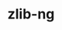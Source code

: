 ---
title: "zlib-ng"
layout: cache
categories: [package, develop]
meta: {"compilers": ["apple-clang@16.0.0", "cce@18.0.0", "gcc@10.2.1", "gcc@10.3.0", "gcc@10.5.0", "gcc@11.1.0", "gcc@11.4.0", "gcc@12.3.0", "gcc@12.4.0", "gcc@13.2.0", "gcc@13.3.0", "gcc@7.3.1", "gcc@7.5.0", "gcc@9.4.0", "intel-oneapi-compilers@2024.1.0", "intel-oneapi-compilers@2025.1.0", "llvm@14.0.0", "msvc@19.39.33523"], "num_specs": 91, "num_specs_by_stack": {"aws-isc": 1, "aws-isc-aarch64": 1, "aws-pcluster-neoverse_v1": 2, "aws-pcluster-x86_64_v4": 8, "bootstrap-aarch64-darwin": 2, "bootstrap-x86_64-linux-gnu": 2, "build_systems": 2, "data-vis-sdk": 2, "developer-tools": 2, "developer-tools-aarch64-linux-gnu": 2, "developer-tools-darwin": 2, "developer-tools-manylinux2014": 1, "developer-tools-x86_64_v3-linux-gnu": 2, "e4s": 4, "e4s-cray-rhel": 6, "e4s-cray-sles": 2, "e4s-neoverse-v2": 4, "e4s-neoverse_v1": 2, "e4s-oneapi": 4, "e4s-power": 2, "e4s-rocm-external": 2, "gpu-tests": 4, "hep": 2, "ml-darwin-aarch64-mps": 2, "ml-linux-aarch64-cpu": 2, "ml-linux-aarch64-cuda": 2, "ml-linux-x86_64-cpu": 2, "ml-linux-x86_64-cuda": 2, "ml-linux-x86_64-rocm": 2, "radiuss": 4, "radiuss-aws": 4, "radiuss-aws-aarch64": 12, "root": 91, "tutorial": 14, "windows-vis": 4}, "oss": ["amzn2", "centos7", "rhel8", "sequoia", "sle_hpc15", "ubuntu18.04", "ubuntu20.04", "ubuntu22.04", "ubuntu24.04", "windows10.0.20348"], "platforms": ["darwin", "linux", "windows"], "stacks": ["aws-isc", "aws-isc-aarch64", "aws-pcluster-neoverse_v1", "aws-pcluster-x86_64_v4", "bootstrap-aarch64-darwin", "bootstrap-x86_64-linux-gnu", "build_systems", "data-vis-sdk", "developer-tools", "developer-tools-aarch64-linux-gnu", "developer-tools-darwin", "developer-tools-manylinux2014", "developer-tools-x86_64_v3-linux-gnu", "e4s", "e4s-cray-rhel", "e4s-cray-sles", "e4s-neoverse-v2", "e4s-neoverse_v1", "e4s-oneapi", "e4s-power", "e4s-rocm-external", "gpu-tests", "hep", "ml-darwin-aarch64-mps", "ml-linux-aarch64-cpu", "ml-linux-aarch64-cuda", "ml-linux-x86_64-cpu", "ml-linux-x86_64-cuda", "ml-linux-x86_64-rocm", "radiuss", "radiuss-aws", "radiuss-aws-aarch64", "root", "tutorial", "windows-vis"], "targets": ["aarch64", "neoverse_v1", "neoverse_v2", "ppc64le", "x86_64", "x86_64_v3", "x86_64_v4"], "versions": ["2.0.7", "2.1.3", "2.1.4", "2.1.6", "2.2.1", "2.2.3", "2.2.4"]}
spec_details: [{"compiler": "intel-oneapi-compilers@2024.1.0", "hash": "2b66qcf62o7odu7yexmzhygkd2zajfki", "os": "amzn2", "platform": "linux", "size": "-", "stacks": ["aws-pcluster-x86_64_v4", "root"], "target": "x86_64_v3", "variants": ["build_system=autotools", "+compat", "+new_strategies", "+opt", "+pic", "+shared"], "versions": ["2.2.4"]}, {"compiler": "intel-oneapi-compilers@2025.1.0", "hash": "2n7zy6a4xf2dvs6bif4cgeyangoxpbyi", "os": "ubuntu22.04", "platform": "linux", "size": "-", "stacks": ["e4s-oneapi", "root"], "target": "x86_64_v3", "variants": ["build_system=autotools", "+compat", "~new_strategies", "+opt", "+pic", "+shared"], "versions": ["2.2.4"]}, {"compiler": "gcc@7.3.1", "hash": "36o37miibtwpinwgnb44bk3fze7u3n6g", "os": "amzn2", "platform": "linux", "size": "-", "stacks": ["radiuss-aws-aarch64", "root"], "target": "neoverse_v1", "variants": ["build_system=autotools", "+compat", "+new_strategies", "+opt", "+pic", "+shared"], "versions": ["2.2.4"]}, {"compiler": "gcc@7.3.1", "hash": "3dvy4i66zfw4zyemphfachvavgqf4cwe", "os": "amzn2", "platform": "linux", "size": "-", "stacks": ["radiuss-aws-aarch64", "root"], "target": "neoverse_v2", "variants": ["build_system=autotools", "+compat", "+new_strategies", "+opt", "+pic", "+shared"], "versions": ["2.2.4"]}, {"compiler": "cce@18.0.0", "hash": "3kiherrpd7xv723qecjeft3ms4zjhe6i", "os": "rhel8", "platform": "linux", "size": "-", "stacks": ["e4s-cray-rhel", "root"], "target": "x86_64_v3", "variants": ["build_system=autotools", "+compat", "+new_strategies", "+opt", "+pic", "+shared"], "versions": ["2.2.4"]}, {"compiler": "gcc@7.3.1", "hash": "4hzbpqeummxbhyeb4xhyqeo362qn2f7d", "os": "amzn2", "platform": "linux", "size": "-", "stacks": ["radiuss-aws-aarch64", "root"], "target": "aarch64", "variants": ["build_system=autotools", "+compat", "+new_strategies", "+opt", "+pic", "+shared"], "versions": ["2.2.4"]}, {"compiler": "gcc@7.3.1", "hash": "4rvohcwcy5cvha2yk3ehgyncaaze2meo", "os": "amzn2", "platform": "linux", "size": "-", "stacks": ["radiuss-aws-aarch64", "root"], "target": "aarch64", "variants": ["build_system=autotools", "+compat", "+new_strategies", "+opt", "+pic", "+shared"], "versions": ["2.2.4"]}, {"compiler": "gcc@7.3.1", "hash": "536kii6bqerjne77k24afwbc5zi5amd4", "os": "amzn2", "platform": "linux", "size": "-", "stacks": ["aws-isc", "root"], "target": "x86_64_v3", "variants": ["build_system=autotools", "+compat", "+new_strategies", "+opt", "+pic", "+shared"], "versions": ["2.2.3"]}, {"compiler": "gcc@7.5.0", "hash": "5hvq47wizef7l7qyw6ot2lothvck4v7z", "os": "ubuntu18.04", "platform": "linux", "size": "-", "stacks": ["developer-tools", "root"], "target": "x86_64_v3", "variants": ["build_system=autotools", "+compat", "+new_strategies", "+opt", "+pic", "+shared"], "versions": ["2.1.6"]}, {"compiler": "gcc@11.4.0", "hash": "5on2yah2byhoj3mjrmwjpoxib32kxyqm", "os": "ubuntu22.04", "platform": "linux", "size": "-", "stacks": ["root", "tutorial"], "target": "x86_64_v3", "variants": ["build_system=autotools", "+compat", "+new_strategies", "+opt", "+pic", "+shared"], "versions": ["2.0.7"]}, {"compiler": "llvm@14.0.0", "hash": "5pjtxf274yvqlxaclsh5cg2fouqmgnyc", "os": "ubuntu22.04", "platform": "linux", "size": "-", "stacks": ["root", "tutorial"], "target": "x86_64_v3", "variants": ["build_system=autotools", "+compat", "+new_strategies", "+opt", "+pic", "+shared"], "versions": ["2.2.4"]}, {"compiler": "gcc@11.1.0", "hash": "5pwtky4i2vgik2md557hgike4jaz63uf", "os": "ubuntu20.04", "platform": "linux", "size": "-", "stacks": ["gpu-tests", "root"], "target": "x86_64_v3", "variants": ["build_system=autotools", "+compat", "+opt"], "versions": ["2.1.4"]}, {"compiler": "gcc@13.2.0", "hash": "5ur7vxe34byvnerc46xd2f2cc76axocd", "os": "ubuntu24.04", "platform": "linux", "size": "-", "stacks": ["ml-linux-aarch64-cpu", "ml-linux-aarch64-cuda", "root"], "target": "aarch64", "variants": ["build_system=autotools", "+compat", "+new_strategies", "+opt", "+pic", "+shared"], "versions": ["2.2.4"]}, {"compiler": "gcc@10.5.0", "hash": "67bk64dnz424wcl5sfrseczmbct6kjr2", "os": "ubuntu22.04", "platform": "linux", "size": "-", "stacks": ["root", "tutorial"], "target": "x86_64_v3", "variants": ["build_system=autotools", "+compat", "+new_strategies", "+opt", "+pic", "+shared"], "versions": ["2.2.4"]}, {"compiler": "gcc@7.3.1", "hash": "7qxnp6vgba6rmdz6yvnepywxsd4amsha", "os": "amzn2", "platform": "linux", "size": "-", "stacks": ["radiuss-aws-aarch64", "root"], "target": "aarch64", "variants": ["build_system=autotools", "+compat", "~new_strategies", "+opt", "+pic", "+shared"], "versions": ["2.2.4"]}, {"compiler": "gcc@7.5.0", "hash": "7s7afl5q25kgqxtjgvnwvdpy25ep5wnh", "os": "ubuntu18.04", "platform": "linux", "size": "-", "stacks": ["developer-tools", "root"], "target": "x86_64_v3", "variants": ["build_system=autotools", "+compat", "+new_strategies", "+opt", "+pic", "+shared"], "versions": ["2.1.6"]}, {"compiler": "gcc@11.4.0", "hash": "7xrh25vrf4nc7t2hnrvtbrjillptah53", "os": "ubuntu22.04", "platform": "linux", "size": "-", "stacks": ["root", "tutorial"], "target": "x86_64_v3", "variants": ["build_system=autotools", "+compat", "+new_strategies", "+opt", "+pic", "+shared"], "versions": ["2.0.7"]}, {"compiler": "gcc@7.3.1", "hash": "ahrcyxcqfhgqbn77fxkkdewpw6gk4ce5", "os": "amzn2", "platform": "linux", "size": "-", "stacks": ["radiuss-aws-aarch64", "root"], "target": "aarch64", "variants": ["build_system=autotools", "+compat", "~new_strategies", "+opt", "+pic", "+shared"], "versions": ["2.2.4"]}, {"compiler": "intel-oneapi-compilers@2024.1.0", "hash": "anbv6tipq3j4w6udcppvu5vm7qwu6sdu", "os": "amzn2", "platform": "linux", "size": "-", "stacks": ["aws-pcluster-x86_64_v4", "root"], "target": "x86_64_v4", "variants": ["build_system=autotools", "+compat", "+new_strategies", "+opt", "+pic", "+shared"], "versions": ["2.2.4"]}, {"compiler": "gcc@13.3.0", "hash": "aympkn6lq6vj7eqjdk4zp6wonz6ed5og", "os": "rhel8", "platform": "linux", "size": "-", "stacks": ["developer-tools-aarch64-linux-gnu", "root"], "target": "aarch64", "variants": ["build_system=autotools", "+compat", "+new_strategies", "+opt", "+pic", "+shared"], "versions": ["2.2.4"]}, {"compiler": "intel-oneapi-compilers@2024.1.0", "hash": "bnvzmyqy7nfcipjishfoy7r6tgrlh64z", "os": "amzn2", "platform": "linux", "size": "-", "stacks": ["aws-pcluster-x86_64_v4", "root"], "target": "x86_64_v4", "variants": ["build_system=autotools", "+compat", "+new_strategies", "+opt", "+pic", "+shared"], "versions": ["2.2.4"]}, {"compiler": "msvc@19.39.33523", "hash": "bvhj65466j5bvwpjhk7tp72pqblkxemt", "os": "windows10.0.20348", "platform": "windows", "size": "-", "stacks": ["root", "windows-vis"], "target": "x86_64", "variants": ["build_system=cmake", "build_type=Release", "+compat", "generator=ninja", "~ipo", "+new_strategies", "+opt", "+pic", "+shared"], "versions": ["2.2.4"]}, {"compiler": "intel-oneapi-compilers@2025.1.0", "hash": "cmbsroayjdfa6bk7a627xx5pzgo5sm2u", "os": "ubuntu22.04", "platform": "linux", "size": "-", "stacks": ["e4s-oneapi", "root"], "target": "x86_64_v3", "variants": ["build_system=autotools", "+compat", "~new_strategies", "+opt", "+pic", "+shared"], "versions": ["2.2.4"]}, {"compiler": "gcc@11.4.0", "hash": "dagc3b4ojz2x5bi7flytvbjw73jnu5f2", "os": "ubuntu22.04", "platform": "linux", "size": "-", "stacks": ["e4s-neoverse-v2", "root"], "target": "neoverse_v2", "variants": ["build_system=autotools", "+compat", "+new_strategies", "+opt", "+pic", "+shared"], "versions": ["2.2.4"]}, {"compiler": "gcc@11.4.0", "hash": "f7h3auxmbyermw33soh7ajm7n2ymx36u", "os": "ubuntu22.04", "platform": "linux", "size": "-", "stacks": ["e4s-neoverse-v2", "root"], "target": "neoverse_v2", "variants": ["build_system=autotools", "+compat", "~new_strategies", "+opt", "+pic", "+shared"], "versions": ["2.2.4"]}, {"compiler": "cce@18.0.0", "hash": "fk7bvrlbhu4xyjwndthsbkk223hc35v3", "os": "rhel8", "platform": "linux", "size": "-", "stacks": ["e4s-cray-rhel", "root"], "target": "x86_64_v3", "variants": ["build_system=autotools", "+compat", "+new_strategies", "+opt", "+pic", "+shared"], "versions": ["2.2.4"]}, {"compiler": "gcc@13.2.0", "hash": "fkct2u4ihdoqp7bauhmozzku3x3xixeb", "os": "ubuntu24.04", "platform": "linux", "size": "-", "stacks": ["ml-linux-aarch64-cpu", "ml-linux-aarch64-cuda", "root"], "target": "aarch64", "variants": ["build_system=autotools", "+compat", "+new_strategies", "+opt", "+pic", "+shared"], "versions": ["2.2.4"]}, {"compiler": "gcc@11.4.0", "hash": "g6hyjeionubtmcbeyoqvn4rlasrpa2pr", "os": "ubuntu22.04", "platform": "linux", "size": "-", "stacks": ["root", "tutorial"], "target": "x86_64_v3", "variants": ["build_system=autotools", "+compat", "+new_strategies", "+opt", "+pic", "+shared"], "versions": ["2.0.7"]}, {"compiler": "llvm@14.0.0", "hash": "ga5pkkgjfmqaps5fnrdelaqiv6pplyb4", "os": "ubuntu22.04", "platform": "linux", "size": "-", "stacks": ["root", "tutorial"], "target": "x86_64_v3", "variants": ["build_system=autotools", "+compat", "+new_strategies", "+opt", "+pic", "+shared"], "versions": ["2.0.7"]}, {"compiler": "gcc@11.4.0", "hash": "gi4wmo2adz7uspyoh4dfufwcisonn33d", "os": "ubuntu22.04", "platform": "linux", "size": "-", "stacks": ["e4s", "root"], "target": "x86_64_v3", "variants": ["build_system=autotools", "+compat", "~new_strategies", "+opt", "+pic", "+shared"], "versions": ["2.2.4"]}, {"compiler": "gcc@10.5.0", "hash": "gjsrvpxx6gdrqhqroqqcafcgm5r74ji2", "os": "centos7", "platform": "linux", "size": "-", "stacks": ["developer-tools-x86_64_v3-linux-gnu", "root"], "target": "x86_64_v3", "variants": ["build_system=autotools", "+compat", "+new_strategies", "+opt", "+pic", "+shared"], "versions": ["2.2.4"]}, {"compiler": "msvc@19.39.33523", "hash": "hfllznek6xccshlxzgscml7vvv2zyc5w", "os": "windows10.0.20348", "platform": "windows", "size": "-", "stacks": ["root", "windows-vis"], "target": "x86_64", "variants": ["build_system=cmake", "build_type=Release", "+compat", "generator=ninja", "~ipo", "+new_strategies", "+opt", "+pic", "+shared"], "versions": ["2.2.4"]}, {"compiler": "gcc@10.3.0", "hash": "ho3ccdbvowgzmyoytznfbqyujs4qcmax", "os": "sle_hpc15", "platform": "linux", "size": "-", "stacks": ["e4s-cray-sles", "root"], "target": "x86_64_v4", "variants": ["build_system=autotools", "+compat", "+new_strategies", "+opt", "+pic", "+shared"], "versions": ["2.2.1"]}, {"compiler": "gcc@11.4.0", "hash": "hwwd2tvkxjwhzk2dtysrfqzhyiwhf2fb", "os": "ubuntu22.04", "platform": "linux", "size": "-", "stacks": ["e4s", "e4s-rocm-external", "hep", "root", "tutorial"], "target": "x86_64_v3", "variants": ["build_system=autotools", "+compat", "+new_strategies", "+opt", "+pic", "+shared"], "versions": ["2.2.4"]}, {"compiler": "cce@18.0.0", "hash": "inp6dg5dnwwwcww4wkho3o7ziu2wgzba", "os": "rhel8", "platform": "linux", "size": "-", "stacks": ["e4s-cray-rhel", "root"], "target": "x86_64_v3", "variants": ["build_system=autotools", "+compat", "+new_strategies", "+opt", "+pic", "+shared"], "versions": ["2.2.4"]}, {"compiler": "gcc@11.4.0", "hash": "irqyra6ybdq6wtmjdto27nzjhvzunz3n", "os": "ubuntu22.04", "platform": "linux", "size": "-", "stacks": ["e4s", "root"], "target": "x86_64_v3", "variants": ["build_system=autotools", "+compat", "~new_strategies", "+opt", "+pic", "+shared"], "versions": ["2.2.4"]}, {"compiler": "gcc@7.3.1", "hash": "j6jxrlebzhtwrg6dhwgpkzgpyrhgt76h", "os": "amzn2", "platform": "linux", "size": "-", "stacks": ["radiuss-aws-aarch64", "root"], "target": "neoverse_v2", "variants": ["build_system=autotools", "+compat", "+new_strategies", "+opt", "+pic", "+shared"], "versions": ["2.2.4"]}, {"compiler": "gcc@12.4.0", "hash": "ji3tzgieirycmsat3qpusjmqd3do4kdg", "os": "amzn2", "platform": "linux", "size": "-", "stacks": ["aws-pcluster-neoverse_v1", "root"], "target": "neoverse_v1", "variants": ["build_system=autotools", "+compat", "+new_strategies", "+opt", "+pic", "+shared"], "versions": ["2.2.4"]}, {"compiler": "gcc@11.4.0", "hash": "jsbblwyglffnm2b34pwatg2ivglgxjsf", "os": "ubuntu22.04", "platform": "linux", "size": "-", "stacks": ["e4s-neoverse-v2", "root"], "target": "neoverse_v2", "variants": ["build_system=autotools", "+compat", "~new_strategies", "+opt", "+pic", "+shared"], "versions": ["2.2.4"]}, {"compiler": "gcc@7.5.0", "hash": "jvmqztm3ycdtnt67bsfm4n4eyhig5y33", "os": "ubuntu18.04", "platform": "linux", "size": "-", "stacks": ["radiuss", "root"], "target": "x86_64_v3", "variants": ["build_system=autotools", "+compat", "~new_strategies", "+opt", "+pic", "+shared"], "versions": ["2.2.4"]}, {"compiler": "gcc@11.4.0", "hash": "jvpiojth442g6ztiekthphoglzdlrf5b", "os": "ubuntu22.04", "platform": "linux", "size": "-", "stacks": ["e4s-neoverse_v1", "root"], "target": "neoverse_v1", "variants": ["build_system=autotools", "+compat", "+new_strategies", "+opt", "+pic", "+shared"], "versions": ["2.2.1"]}, {"compiler": "gcc@11.1.0", "hash": "jxwqsckgh57qcdhic6e5yx6a2yrswvmr", "os": "ubuntu20.04", "platform": "linux", "size": "-", "stacks": ["gpu-tests", "root"], "target": "x86_64_v3", "variants": ["build_system=autotools", "+compat", "+opt", "patches:=299b958,ae9077a,b692621"], "versions": ["2.1.3"]}, {"compiler": "gcc@10.5.0", "hash": "k2fnve7p4yx7eqwvusybonpmogfc57wi", "os": "centos7", "platform": "linux", "size": "-", "stacks": ["developer-tools-x86_64_v3-linux-gnu", "root"], "target": "x86_64_v3", "variants": ["build_system=autotools", "+compat", "+new_strategies", "+opt", "+pic", "+shared"], "versions": ["2.2.4"]}, {"compiler": "gcc@7.3.1", "hash": "kfhm5qvcbt6vy6hht5rktjkocfw3uujp", "os": "amzn2", "platform": "linux", "size": "-", "stacks": ["radiuss-aws-aarch64", "root"], "target": "aarch64", "variants": ["build_system=autotools", "+compat", "~new_strategies", "+opt", "+pic", "+shared"], "versions": ["2.2.4"]}, {"compiler": "gcc@11.4.0", "hash": "klp2dxzk54j2mcye37faczycen7uxrnl", "os": "ubuntu22.04", "platform": "linux", "size": "-", "stacks": ["e4s-neoverse-v2", "root"], "target": "neoverse_v2", "variants": ["build_system=autotools", "+compat", "+new_strategies", "+opt", "+pic", "+shared"], "versions": ["2.2.4"]}, {"compiler": "gcc@11.4.0", "hash": "kn6oiohynkbe2fbmj7fkabuhulvejob5", "os": "ubuntu22.04", "platform": "linux", "size": "-", "stacks": ["root", "tutorial"], "target": "x86_64_v3", "variants": ["build_system=autotools", "+compat", "+new_strategies", "+opt", "+pic", "+shared"], "versions": ["2.0.7"]}, {"compiler": "llvm@14.0.0", "hash": "ktj6fhszg3tx45wjn2dvd7ndsqf2pxpo", "os": "ubuntu22.04", "platform": "linux", "size": "-", "stacks": ["root", "tutorial"], "target": "x86_64_v3", "variants": ["build_system=autotools", "+compat", "+new_strategies", "+opt", "+pic", "+shared"], "versions": ["2.2.4"]}, {"compiler": "gcc@12.3.0", "hash": "l47zrehqpbs24eebbzxcwjfhzag2ow2e", "os": "ubuntu22.04", "platform": "linux", "size": "-", "stacks": ["root", "tutorial"], "target": "x86_64_v3", "variants": ["build_system=autotools", "+compat", "+new_strategies", "+opt", "+pic", "+shared"], "versions": ["2.2.4"]}, {"compiler": "gcc@10.5.0", "hash": "lylugqo4jesyk5ioqtxrxjggne4k37i2", "os": "ubuntu22.04", "platform": "linux", "size": "-", "stacks": ["root", "tutorial"], "target": "x86_64_v3", "variants": ["build_system=autotools", "+compat", "+new_strategies", "+opt", "+pic", "+shared"], "versions": ["2.2.4"]}, {"compiler": "apple-clang@16.0.0", "hash": "maqksuhyprb2atsz5ar6amkdysnsg6ls", "os": "sequoia", "platform": "darwin", "size": "-", "stacks": ["bootstrap-aarch64-darwin", "developer-tools-darwin", "ml-darwin-aarch64-mps", "root"], "target": "aarch64", "variants": ["build_system=autotools", "+compat", "+new_strategies", "+opt", "+pic", "+shared"], "versions": ["2.2.4"]}, {"compiler": "gcc@12.4.0", "hash": "mcvxnavk2s4q4lt3g6gl5owevc4vusdp", "os": "amzn2", "platform": "linux", "size": "-", "stacks": ["aws-pcluster-neoverse_v1", "root"], "target": "neoverse_v1", "variants": ["build_system=autotools", "+compat", "+new_strategies", "+opt", "+pic", "+shared"], "versions": ["2.2.4"]}, {"compiler": "intel-oneapi-compilers@2024.1.0", "hash": "mjjrf2teds7hcqhlmyc7xfc5vcjkzdm6", "os": "amzn2", "platform": "linux", "size": "-", "stacks": ["aws-pcluster-x86_64_v4", "root"], "target": "x86_64_v4", "variants": ["build_system=autotools", "+compat", "+new_strategies", "+opt", "+pic", "+shared"], "versions": ["2.2.4"]}, {"compiler": "gcc@7.5.0", "hash": "mvonrx5znbihx7nrousqrsbbt55q3tuq", "os": "ubuntu18.04", "platform": "linux", "size": "-", "stacks": ["radiuss", "root"], "target": "x86_64_v3", "variants": ["build_system=autotools", "+compat", "~new_strategies", "+opt", "+pic", "+shared"], "versions": ["2.2.4"]}, {"compiler": "cce@18.0.0", "hash": "ni42jrhifqtakhyhfilej5hsnk5g3wsh", "os": "rhel8", "platform": "linux", "size": "-", "stacks": ["e4s-cray-rhel", "root"], "target": "x86_64_v3", "variants": ["build_system=autotools", "+compat", "~new_strategies", "+opt", "+pic", "+shared"], "versions": ["2.2.4"]}, {"compiler": "msvc@19.39.33523", "hash": "ntw6c77zxjgevdcbnwklgofh6myn2u2q", "os": "windows10.0.20348", "platform": "windows", "size": "-", "stacks": ["root", "windows-vis"], "target": "x86_64", "variants": ["build_system=cmake", "build_type=Release", "+compat", "generator=ninja", "~ipo", "+new_strategies", "+opt", "+pic", "+shared"], "versions": ["2.2.4"]}, {"compiler": "gcc@10.3.0", "hash": "oifh7q5hl76boo4rnhpwca5dpcdjewqq", "os": "sle_hpc15", "platform": "linux", "size": "-", "stacks": ["e4s-cray-sles", "root"], "target": "x86_64_v4", "variants": ["build_system=autotools", "+compat", "~new_strategies", "+opt", "+pic", "+shared"], "versions": ["2.2.1"]}, {"compiler": "gcc@7.3.1", "hash": "oist5efo4odrsfvtlpf5o33fjmo6ebif", "os": "amzn2", "platform": "linux", "size": "-", "stacks": ["radiuss-aws", "root"], "target": "x86_64_v3", "variants": ["build_system=autotools", "+compat", "~new_strategies", "+opt", "+pic", "+shared"], "versions": ["2.2.4"]}, {"compiler": "gcc@11.1.0", "hash": "ol2arrt5xnsaiqhakju7nlyui4nsnmdm", "os": "ubuntu20.04", "platform": "linux", "size": "-", "stacks": ["data-vis-sdk", "root"], "target": "x86_64_v3", "variants": ["build_system=autotools", "+compat", "+new_strategies", "+opt", "+pic", "+shared"], "versions": ["2.2.4"]}, {"compiler": "gcc@13.3.0", "hash": "ospecbpzvtcox5b3z4d23tisjzkusbwz", "os": "rhel8", "platform": "linux", "size": "-", "stacks": ["developer-tools-aarch64-linux-gnu", "root"], "target": "aarch64", "variants": ["build_system=autotools", "+compat", "+new_strategies", "+opt", "+pic", "+shared"], "versions": ["2.2.4"]}, {"compiler": "gcc@9.4.0", "hash": "pojth6lc5zcybxlgncppknc7azuu5wap", "os": "ubuntu20.04", "platform": "linux", "size": "-", "stacks": ["e4s-power", "root"], "target": "ppc64le", "variants": ["build_system=autotools", "+compat", "+new_strategies", "+opt", "+pic", "+shared"], "versions": ["2.2.3"]}, {"compiler": "gcc@7.3.1", "hash": "pucdxokmqdw32mh2usn47l6hqjsis7rj", "os": "amzn2", "platform": "linux", "size": "-", "stacks": ["radiuss-aws-aarch64", "root"], "target": "aarch64", "variants": ["build_system=autotools", "+compat", "+new_strategies", "+opt", "+pic", "+shared"], "versions": ["2.2.4"]}, {"compiler": "intel-oneapi-compilers@2024.1.0", "hash": "pvqi3gvfsetxsipxg2mmxtrz7mig75wj", "os": "amzn2", "platform": "linux", "size": "-", "stacks": ["aws-pcluster-x86_64_v4", "root"], "target": "x86_64_v3", "variants": ["build_system=autotools", "+compat", "+new_strategies", "+opt", "+pic", "+shared"], "versions": ["2.2.4"]}, {"compiler": "gcc@12.3.0", "hash": "qfzmxb6ism5qlfxnatku7uezqffw4hca", "os": "ubuntu22.04", "platform": "linux", "size": "-", "stacks": ["root", "tutorial"], "target": "x86_64_v3", "variants": ["build_system=autotools", "+compat", "+new_strategies", "+opt", "+pic", "+shared"], "versions": ["2.2.4"]}, {"compiler": "gcc@13.2.0", "hash": "qkkzo7oyqtgrfdhj5av3r2wjuzdgzjom", "os": "ubuntu24.04", "platform": "linux", "size": "-", "stacks": ["bootstrap-x86_64-linux-gnu", "ml-linux-x86_64-cpu", "ml-linux-x86_64-cuda", "ml-linux-x86_64-rocm", "root"], "target": "x86_64_v3", "variants": ["build_system=autotools", "+compat", "+new_strategies", "+opt", "+pic", "+shared"], "versions": ["2.2.4"]}, {"compiler": "gcc@7.3.1", "hash": "qw4vaqnznopocbma2ufzgxde3bpgtpeg", "os": "amzn2", "platform": "linux", "size": "-", "stacks": ["radiuss-aws", "root"], "target": "x86_64_v3", "variants": ["build_system=autotools", "+compat", "~new_strategies", "+opt", "+pic", "+shared"], "versions": ["2.2.4"]}, {"compiler": "gcc@13.2.0", "hash": "qyd57lei3qxpg5fwgk6jf7glxxbv25ri", "os": "ubuntu24.04", "platform": "linux", "size": "-", "stacks": ["bootstrap-x86_64-linux-gnu", "ml-linux-x86_64-cpu", "ml-linux-x86_64-cuda", "ml-linux-x86_64-rocm", "root"], "target": "x86_64_v3", "variants": ["build_system=autotools", "+compat", "+new_strategies", "+opt", "+pic", "+shared"], "versions": ["2.2.4"]}, {"compiler": "llvm@14.0.0", "hash": "rdy77qho4xxslbsc6mb3vkqkcyzfnjoi", "os": "ubuntu22.04", "platform": "linux", "size": "-", "stacks": ["root", "tutorial"], "target": "x86_64_v3", "variants": ["build_system=autotools", "+compat", "+new_strategies", "+opt", "+pic", "+shared"], "versions": ["2.0.7"]}, {"compiler": "intel-oneapi-compilers@2025.1.0", "hash": "rs6awvuyjhccmofhp5u5tici3wfvntwm", "os": "ubuntu22.04", "platform": "linux", "size": "-", "stacks": ["e4s-oneapi", "root"], "target": "x86_64_v3", "variants": ["build_system=autotools", "+compat", "+new_strategies", "+opt", "+pic", "+shared"], "versions": ["2.2.4"]}, {"compiler": "gcc@7.5.0", "hash": "sjvq5jvf7ykqo74p4isp3onbv35s3pib", "os": "ubuntu18.04", "platform": "linux", "size": "-", "stacks": ["build_systems", "radiuss", "root"], "target": "x86_64_v3", "variants": ["build_system=autotools", "+compat", "+new_strategies", "+opt", "+pic", "+shared"], "versions": ["2.2.4"]}, {"compiler": "gcc@7.3.1", "hash": "tgq6tuk7bgq26hepmgu5s6l7mss5kdgk", "os": "amzn2", "platform": "linux", "size": "-", "stacks": ["radiuss-aws", "root"], "target": "x86_64_v3", "variants": ["build_system=autotools", "+compat", "+new_strategies", "+opt", "+pic", "+shared"], "versions": ["2.2.4"]}, {"compiler": "gcc@11.1.0", "hash": "tudpkteeqsdvvrlt4ajjpvl5zhjrefzy", "os": "ubuntu20.04", "platform": "linux", "size": "-", "stacks": ["data-vis-sdk", "root"], "target": "x86_64_v3", "variants": ["build_system=autotools", "+compat", "+new_strategies", "+opt", "+pic", "+shared"], "versions": ["2.2.4"]}, {"compiler": "msvc@19.39.33523", "hash": "u3l3tr5dvf4uwjczxow2gmzeia3g5wvo", "os": "windows10.0.20348", "platform": "windows", "size": "-", "stacks": ["root", "windows-vis"], "target": "x86_64", "variants": ["build_system=cmake", "build_type=Release", "+compat", "generator=ninja", "~ipo", "+new_strategies", "+opt", "+pic", "+shared"], "versions": ["2.2.4"]}, {"compiler": "intel-oneapi-compilers@2025.1.0", "hash": "u7qlcifpmawbhusjegozojo7akgb4fxm", "os": "ubuntu22.04", "platform": "linux", "size": "-", "stacks": ["e4s-oneapi", "root"], "target": "x86_64_v3", "variants": ["build_system=autotools", "+compat", "+new_strategies", "+opt", "+pic", "+shared"], "versions": ["2.2.4"]}, {"compiler": "intel-oneapi-compilers@2024.1.0", "hash": "uumk62p5cfhalf6vhuvwe6ujiud22dgb", "os": "amzn2", "platform": "linux", "size": "-", "stacks": ["aws-pcluster-x86_64_v4", "root"], "target": "x86_64_v3", "variants": ["build_system=autotools", "+compat", "+new_strategies", "+opt", "+pic", "+shared"], "versions": ["2.2.4"]}, {"compiler": "gcc@11.1.0", "hash": "uwl2avhewcjnwp46e7pnkd2eburrxaoa", "os": "ubuntu20.04", "platform": "linux", "size": "-", "stacks": ["gpu-tests", "root"], "target": "x86_64_v3", "variants": ["build_system=autotools", "+compat", "+opt", "patches:=299b958,ae9077a,b692621"], "versions": ["2.1.3"]}, {"compiler": "cce@18.0.0", "hash": "uwns7uctitazdxr2yggydygfoat3o62m", "os": "rhel8", "platform": "linux", "size": "-", "stacks": ["e4s-cray-rhel", "root"], "target": "x86_64_v3", "variants": ["build_system=autotools", "+compat", "~new_strategies", "+opt", "+pic", "+shared"], "versions": ["2.2.4"]}, {"compiler": "gcc@7.3.1", "hash": "uwvgzcoxjob33sbaew7stms5ofoeit7y", "os": "amzn2", "platform": "linux", "size": "-", "stacks": ["radiuss-aws", "root"], "target": "x86_64_v3", "variants": ["build_system=autotools", "+compat", "+new_strategies", "+opt", "+pic", "+shared"], "versions": ["2.2.4"]}, {"compiler": "gcc@7.3.1", "hash": "uxcvo6s64eosq4kn2kkjqj65ssk7fgq7", "os": "amzn2", "platform": "linux", "size": "-", "stacks": ["radiuss-aws-aarch64", "root"], "target": "neoverse_v1", "variants": ["build_system=autotools", "+compat", "+new_strategies", "+opt", "+pic", "+shared"], "versions": ["2.2.4"]}, {"compiler": "apple-clang@16.0.0", "hash": "vciadv2ccz52gftxwqyfnnq3qbny6vep", "os": "sequoia", "platform": "darwin", "size": "-", "stacks": ["bootstrap-aarch64-darwin", "developer-tools-darwin", "ml-darwin-aarch64-mps", "root"], "target": "aarch64", "variants": ["build_system=autotools", "+compat", "+new_strategies", "+opt", "+pic", "+shared"], "versions": ["2.2.4"]}, {"compiler": "intel-oneapi-compilers@2024.1.0", "hash": "vk4pgeqqyn7tqc5rhbpwfxyfyuzs6mr6", "os": "amzn2", "platform": "linux", "size": "-", "stacks": ["aws-pcluster-x86_64_v4", "root"], "target": "x86_64_v4", "variants": ["build_system=autotools", "+compat", "+new_strategies", "+opt", "+pic", "+shared"], "versions": ["2.2.4"]}, {"compiler": "gcc@7.3.1", "hash": "vx5wwgblp5dc3zohqlzfmeng7sudumhc", "os": "amzn2", "platform": "linux", "size": "-", "stacks": ["aws-isc-aarch64", "root"], "target": "aarch64", "variants": ["build_system=autotools", "+compat", "+new_strategies", "+opt", "+pic", "+shared"], "versions": ["2.2.3"]}, {"compiler": "gcc@7.5.0", "hash": "vzirc5nipvpmj7otuzh3gijdkrkb3qtp", "os": "ubuntu18.04", "platform": "linux", "size": "-", "stacks": ["build_systems", "radiuss", "root"], "target": "x86_64_v3", "variants": ["build_system=autotools", "+compat", "+new_strategies", "+opt", "+pic", "+shared"], "versions": ["2.2.4"]}, {"compiler": "gcc@7.3.1", "hash": "xbzay7752akujvbuk2jdycscz6e2sv72", "os": "amzn2", "platform": "linux", "size": "-", "stacks": ["radiuss-aws-aarch64", "root"], "target": "aarch64", "variants": ["build_system=autotools", "+compat", "~new_strategies", "+opt", "+pic", "+shared"], "versions": ["2.2.4"]}, {"compiler": "cce@18.0.0", "hash": "xw5lq3yik7tvofr3pwctuz2shuwgzcgb", "os": "rhel8", "platform": "linux", "size": "-", "stacks": ["e4s-cray-rhel", "root"], "target": "x86_64_v3", "variants": ["build_system=autotools", "+compat", "~new_strategies", "+opt", "+pic", "+shared"], "versions": ["2.2.4"]}, {"compiler": "gcc@7.3.1", "hash": "ybxd4hg6byep5a3upco5vgoweezxxfsn", "os": "amzn2", "platform": "linux", "size": "-", "stacks": ["radiuss-aws-aarch64", "root"], "target": "aarch64", "variants": ["build_system=autotools", "+compat", "+new_strategies", "+opt", "+pic", "+shared"], "versions": ["2.2.4"]}, {"compiler": "gcc@11.4.0", "hash": "ydd7dug2lil7ixtc5llu3kit24tmewcu", "os": "ubuntu22.04", "platform": "linux", "size": "-", "stacks": ["e4s", "e4s-rocm-external", "hep", "root", "tutorial"], "target": "x86_64_v3", "variants": ["build_system=autotools", "+compat", "+new_strategies", "+opt", "+pic", "+shared"], "versions": ["2.2.4"]}, {"compiler": "gcc@9.4.0", "hash": "yhkpo3fdvnkdvx33rqkdnyfezah5pkqb", "os": "ubuntu20.04", "platform": "linux", "size": "-", "stacks": ["e4s-power", "root"], "target": "ppc64le", "variants": ["build_system=autotools", "+compat", "~new_strategies", "+opt", "+pic", "+shared"], "versions": ["2.2.3"]}, {"compiler": "gcc@11.1.0", "hash": "ynyqxupcu3snt6pmftj4gbifi2mblzhe", "os": "ubuntu20.04", "platform": "linux", "size": "-", "stacks": ["gpu-tests", "root"], "target": "x86_64_v3", "variants": ["build_system=autotools", "+compat", "+opt"], "versions": ["2.1.4"]}, {"compiler": "gcc@10.2.1", "hash": "yshytfjd4wcgfx5hsxvwkh5zjm4wm7e3", "os": "centos7", "platform": "linux", "size": "-", "stacks": ["developer-tools-manylinux2014", "root"], "target": "x86_64_v3", "variants": ["build_system=autotools", "+compat", "+new_strategies", "+opt", "+pic", "+shared"], "versions": ["2.2.1"]}, {"compiler": "intel-oneapi-compilers@2024.1.0", "hash": "yuvh3vnu2kco4epizopvn4redt55bw34", "os": "amzn2", "platform": "linux", "size": "-", "stacks": ["aws-pcluster-x86_64_v4", "root"], "target": "x86_64_v3", "variants": ["build_system=autotools", "+compat", "+new_strategies", "+opt", "+pic", "+shared"], "versions": ["2.2.4"]}, {"compiler": "gcc@11.4.0", "hash": "zqecfdnxx3gq6ogrg2qytnrlds4duptu", "os": "ubuntu22.04", "platform": "linux", "size": "-", "stacks": ["e4s-neoverse_v1", "root"], "target": "neoverse_v1", "variants": ["build_system=autotools", "+compat", "~new_strategies", "+opt", "+pic", "+shared"], "versions": ["2.2.1"]}]
---